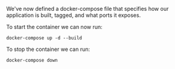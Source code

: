 We've now defined a docker-compose file that specifies how our application is built, tagged, and what ports it exposes.

To start the container we can now run:
```
docker-compose up -d --build
```

To stop the container we can run:
```
docker-compose down
```

